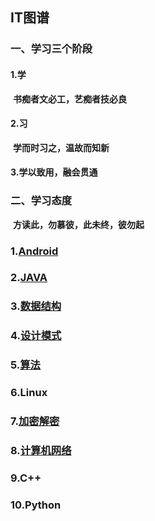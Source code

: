 ## IT图谱

### 一、学习三个阶段

#### 1.学

​	**书痴者文必工，艺痴者技必良**

#### 2.习

​	**学而时习之，温故而知新**

#### 3.学以致用，融会贯通

#### 	

### 二、学习态度

​	**方读此，勿慕彼，此未终，彼勿起**



### 1.[Android](./android.md)

### 2.[JAVA](./java.md)

### 3.[数据结构](./datastructure.md)

### 4.[设计模式](./designmode.md)

### 5.[算法](./algorithm.md)

### 6.Linux

### 7.[加密解密](./encryption.md)

### 8.[计算机网络](./network.md)

### 9.C++

### 10.Python

